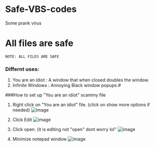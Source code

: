 # Safe-VBS-codes
Some prank virus
# All files are safe
`NOTE: ALL FILES ARE SAFE`
### Differnt uses:
1. You are an idiot : A window that when closed doubles the window.
2. Infinite Windows : Annoying Black window popups.#

###How to set up "You are an idiot" scammy file

1. Right click on "You are an idiot" file. (click on show more options if needed)
   ![image](https://github.com/AvionCGI/Safe-VBS-codes/assets/157320811/ae43e5cc-de1c-4c74-b9e3-9cd11b5b2447)
   
3. Click Edit
   ![image](https://github.com/AvionCGI/Safe-VBS-codes/assets/157320811/63a1898e-8997-46c1-9493-8b428b26bcd5)
   
5. Click open. (it is editing not "open" dont worry lol"
   ![image](https://github.com/AvionCGI/Safe-VBS-codes/assets/157320811/f7998a20-0fca-40b3-9188-1a8d1272a856)
   
7. Minimize notepad window
   ![image](https://github.com/AvionCGI/Safe-VBS-codes/assets/157320811/a60d1e01-9ef1-4138-a5a0-c13d37734537)
